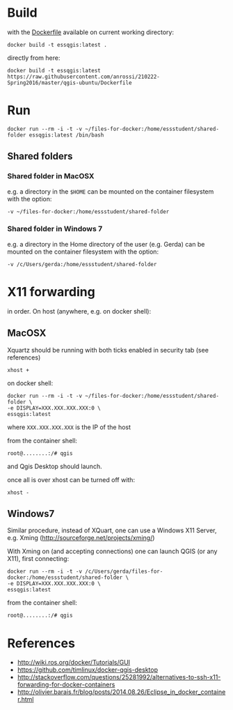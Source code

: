# Build

with the [Dockerfile](Dockerfile) available on current working directory:

```
docker build -t essqgis:latest .
```

directly from here:

```
docker build -t essqgis:latest https://raw.githubusercontent.com/anrossi/210222-Spring2016/master/qgis-ubuntu/Dockerfile
```

# Run

```
docker run --rm -i -t -v ~/files-for-docker:/home/essstudent/shared-folder essqgis:latest /bin/bash
```
## Shared folders

### Shared folder in MacOSX

e.g. a directory in the ```$HOME``` can be mounted on the container filesystem with the option:

```
-v ~/files-for-docker:/home/essstudent/shared-folder
````

### Shared folder in Windows 7

e.g. a directory in the Home directory of the user (e.g. Gerda) can be mounted on the container filesystem with the option:

```
-v /c/Users/gerda:/home/essstudent/shared-folder
````

# X11 forwarding

in order. On host (anywhere, e.g. on docker shell):

## MacOSX

Xquartz should be running with both ticks enabled in security tab (see references)

```
xhost +
```

on docker shell:

```
docker run --rm -i -t -v ~/files-for-docker:/home/essstudent/shared-folder \
-e DISPLAY=XXX.XXX.XXX.XXX:0 \
essqgis:latest
```

where ```XXX.XXX.XXX.XXX``` is the IP of the host

from the container shell:

```
root@........:/# qgis
```

and Qgis Desktop should launch.

once all is over xhost can be turned off with:

```
xhost -
```

## Windows7

Similar procedure, instead of XQuart, one can use a Windows X11 Server, e.g. Xming (http://sourceforge.net/projects/xming/)

With Xming on (and accepting connections) one can launch QGIS (or any X11), first connecting:

```
docker run --rm -i -t -v /c/Users/gerda/files-for-docker:/home/essstudent/shared-folder \
-e DISPLAY=XXX.XXX.XXX.XXX:0 \
essqgis:latest
```

from the container shell:

```
root@........:/# qgis
```

# References

* http://wiki.ros.org/docker/Tutorials/GUI
* https://github.com/timlinux/docker-qgis-desktop
* http://stackoverflow.com/questions/25281992/alternatives-to-ssh-x11-forwarding-for-docker-containers
* http://olivier.barais.fr/blog/posts/2014.08.26/Eclipse_in_docker_container.html

